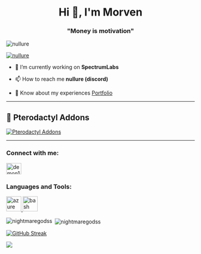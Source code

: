 <h1 align="center">Hi 👋, I'm Morven</h1>
<h3 align="center">"Money is motivation"</h3>

<p align="left"> <img src="https://komarev.com/ghpvc/?username=nightmaregodss&label=Profile%20views&color=0e75b6&style=flat" alt="nullure" /> </p>

<p align="left"> <a href="https://github.com/ryo-ma/github-profile-trophy"><img src="https://github-profile-trophy.vercel.app/?username=nullure&theme=darkhub" alt="nullure" /></a> </p>

- 🔭 I’m currently working on **SpectrumLabs**

- 📫 How to reach me **nullure (discord)**

- 📄 Know about my experiences [Portfolio](https://demon142.net)

---

## 🚀 **Pterodactyl Addons**
[![Pterodactyl Addons](https://img.shields.io/badge/Pterodactyl%20Addons-Explore-blue?style=for-the-badge&logo=pterodactyl&logoColor=white)](https://builtbybit.com/store/spectrum-lab.170) 

---

<h3 align="left">Connect with me:</h3>
<p align="left">
<a href="https://dev.to/demon142" target="blank"><img align="center" src="https://raw.githubusercontent.com/rahuldkjain/github-profile-readme-generator/master/src/images/icons/Social/devto.svg" alt="demon142" height="30" width="40" /></a>
</p>

<h3 align="left">Languages and Tools:</h3>
<p align="left"> 
  <a href="https://azure.microsoft.com/en-in/" target="_blank" rel="noreferrer"> 
    <img src="https://www.vectorlogo.zone/logos/microsoft_azure/microsoft_azure-icon.svg" alt="azure" width="40" height="40"/> 
  </a>
  <a href="https://www.gnu.org/software/bash/" target="_blank" rel="noreferrer"> 
    <img src="https://www.vectorlogo.zone/logos/gnu_bash/gnu_bash-icon.svg" alt="bash" width="40" height="40"/> 
  </a>
  <!-- Add more icons here -->
</p>

<p><img align="left" src="https://github-readme-stats.vercel.app/api/top-langs?username=nightmaregodss&show_icons=true&locale=en&layout=compact" alt="nightmaregodss" /></p>

<p>&nbsp;<img align="center" src="https://github-readme-stats.vercel.app/api?username=nullure&show_icons=true&locale=en" alt="nightmaregodss" /></p>

[![GitHub Streak](https://streak-stats.demolab.com?user=nullure&theme=highcontrast)](https://git.io/streak-stats)

<a href="https://discord.com/users/1108027018580340877"><img src="https://discord-readme-badge.vercel.app/api?id=1108027018580340877" /></a>
